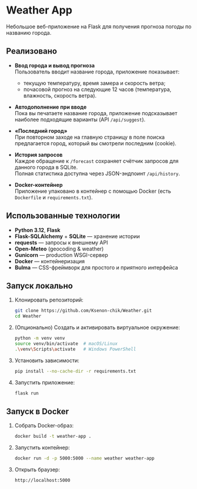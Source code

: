 # Weather App

Небольшое веб-приложение на Flask для получения прогноза погоды по названию города.

## Реализовано

- **Ввод города и вывод прогноза**  
  Пользователь вводит название города, приложение показывает:
  - текущую температуру, время замера и скорость ветра;
  - почасовой прогноз на следующие 12 часов (температура, влажность, скорость ветра).

- **Автодополнение при вводе**  
  Пока вы печатаете название города, приложение подсказывает наиболее подходящие варианты (API `/api/suggest`).

- **«Последний город»**  
  При повторном заходе на главную страницу в поле поиска предлагается город, который вы смотрели последним (cookie).

- **История запросов**  
  Каждое обращение к `/forecast` сохраняет счётчик запросов для данного города в SQLite.  
  Полная статистика доступна через JSON-эндпоинт `/api/history`.

- **Docker-контейнер**  
  Приложение упаковано в контейнер с помощью Docker (есть `Dockerfile` и `requirements.txt`).

## Использованные технологии

- **Python 3.12**, **Flask**  
- **Flask-SQLAlchemy** + **SQLite** — хранение истории  
- **requests** — запросы к внешнему API  
- **Open-Meteo** (geocoding & weather)  
- **Gunicorn** — production WSGI-сервер  
- **Docker** — контейнеризация  
- **Bulma** — CSS-фреймворк для простого и приятного интерфейса

## Запуск локально

1. Клонировать репозиторий:
   ```bash
   git clone https://github.com/Ksenon-chik/Weather.git
   cd Weather

2. (Опционально) Создать и активировать виртуальное окружение:
    ```bash
    python -m venv venv
    source venv/bin/activate  # macOS/Linux
    .\venv\Scripts\activate   # Windows PowerShell
   
3. Установить зависимости:
    ```bash
   pip install --no-cache-dir -r requirements.txt

4. Запустить приложение:
    ```bash
   flask run

## Запуск в Docker

1. Собрать Docker-образ:
    ```bash
   docker build -t weather-app .

2. Запустить контейнер:
    ```bash
    docker run -d -p 5000:5000 --name weather weather-app

3. Открыть браузер:
    ```bash
   http://localhost:5000
